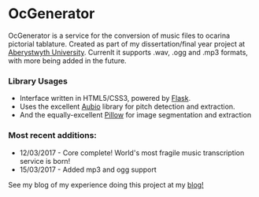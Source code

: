 # OcGenerator

OcGenerator is a service for the conversion of music files to ocarina pictorial tablature. Created as part of my dissertation/final year project at [Aberystwyth University](https://www.aber.ac.uk/en/|). Currenlt
it supports .wav, .ogg and .mp3 formats, with more being added in the future.

### Library Usages
* Interface written in HTML5/CSS3, powered by [Flask](https://github.com/pallets/flask).
* Uses the excellent [Aubio](https://github.com/aubio/aubio) library for pitch detection and extraction.
* And the equally-excellent [Pillow](https://python-pillow.org/) for image segmentation and extraction

### Most recent additions:
* 12/03/2017 - Core complete! World's most fragile music transcription service is born!
* 15/03/2017 - Added mp3 and ogg support


See my blog of my experience doing this project at my [blog!](http://rowansdissertation.blogspot.co.uk/|)
